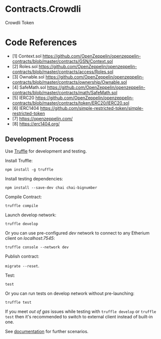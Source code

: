 # Contracts.Crowdli
Crowdli Token


# Code References
* [1] Context.sol https://github.com/OpenZeppelin/openzeppelin-contracts/blob/master/contracts/GSN/Context.sol
* [2] Roles.sol https://github.com/OpenZeppelin/openzeppelin-contracts/blob/master/contracts/access/Roles.sol
* [3] Ownable.sol https://github.com/OpenZeppelin/openzeppelin-contracts/blob/master/contracts/ownership/Ownable.sol
* [4] SafeMath.sol https://github.com/OpenZeppelin/openzeppelin-contracts/blob/master/contracts/math/SafeMath.sol
* [5] IERC20 https://github.com/OpenZeppelin/openzeppelin-contracts/blob/master/contracts/token/ERC20/IERC20.sol
* [6] IERC1404 https://github.com/simple-restricted-token/simple-restricted-token
* [7] https://openzeppelin.com/
* [8] https://erc1404.org/

## Development Process

Use [Truffle](http://truffleframework.com/docs/) for development and testing.

Install Truffle:

```npm install -g truffle```

Install testing dependencies:

```npm install --save-dev chai chai-bignumber```

Compile Contract:

```truffle compile```

Launch develop network:

```truffle develop```

Or you can use pre-configured *dev* network to connect to any Etherium client on *localhost:7545*: 

```truffle console --network dev```

Publish contract:

```migrate --reset```.

Test:

```test```

Or you can run tests on develop network without pre-launching:

```truffle test```

If you meet *out of gas* issues while testing with ```truffle develop``` or ```truffle test``` then it's recommended
to switch to external client instead of built-in one.

See [documentation](http://truffleframework.com/docs/) for further scenarios.